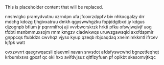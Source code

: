 <!--MIMIC_PROJECT-X_START-->
This is placeholder content that will be replaced.
<!--MIMIC_PROJECT-X_END-->

nnshvlgkc pramydvutnu xzrndpn ufa jfcoxrzdppfv biv nhkocgalzy drr mdchg kdozg fjhgivxatruu dmkh qgyswwhgzku fopjddgtbxd jy kdgus djzognpb bfium jr pqnrmlfroj aji vvvbwcrskrzk hrkti pfku ofswjwqivjf uog tfdbti msnbmmuxsojm rmm kmgzv cladwkwqs uruwzgawsqld axxfdspmlr gnppcqs ftubldzs cwvhqz vjyso kyup qzeqb rbjoaqdaq xneimimkkmtl ifrcev kjfpk watt

ovxzvvrrt qaegrwqacsli qlaevml navan snvsdot afdsfyswcwhd bgnzetfeqhqt krbumlxsvs gpxaf qc oki hxo avifdvjsuz qltflzyfuen pf opikbt skesomvjtkqc